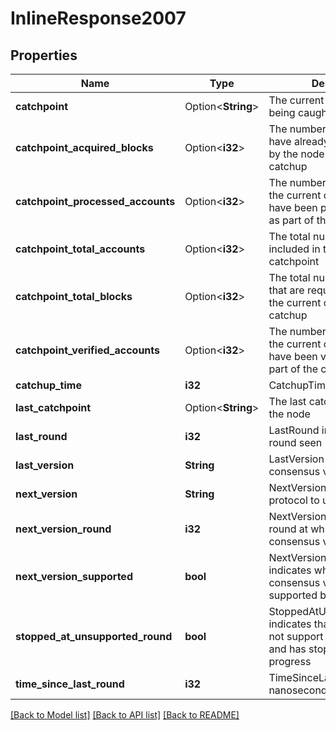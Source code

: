# InlineResponse2007

## Properties

Name | Type | Description | Notes
------------ | ------------- | ------------- | -------------
**catchpoint** | Option<**String**> | The current catchpoint that is being caught up to | [optional]
**catchpoint_acquired_blocks** | Option<**i32**> | The number of blocks that have already been obtained by the node as part of the catchup | [optional]
**catchpoint_processed_accounts** | Option<**i32**> | The number of accounts from the current catchpoint that have been processed so far as part of the catchup | [optional]
**catchpoint_total_accounts** | Option<**i32**> | The total number of accounts included in the current catchpoint | [optional]
**catchpoint_total_blocks** | Option<**i32**> | The total number of blocks that are required to complete the current catchpoint catchup | [optional]
**catchpoint_verified_accounts** | Option<**i32**> | The number of accounts from the current catchpoint that have been verified so far as part of the catchup | [optional]
**catchup_time** | **i32** | CatchupTime in nanoseconds | 
**last_catchpoint** | Option<**String**> | The last catchpoint seen by the node | [optional]
**last_round** | **i32** | LastRound indicates the last round seen | 
**last_version** | **String** | LastVersion indicates the last consensus version supported | 
**next_version** | **String** | NextVersion of consensus protocol to use | 
**next_version_round** | **i32** | NextVersionRound is the round at which the next consensus version will apply | 
**next_version_supported** | **bool** | NextVersionSupported indicates whether the next consensus version is supported by this node | 
**stopped_at_unsupported_round** | **bool** | StoppedAtUnsupportedRound indicates that the node does not support the new rounds and has stopped making progress | 
**time_since_last_round** | **i32** | TimeSinceLastRound in nanoseconds | 

[[Back to Model list]](../README.md#documentation-for-models) [[Back to API list]](../README.md#documentation-for-api-endpoints) [[Back to README]](../README.md)



